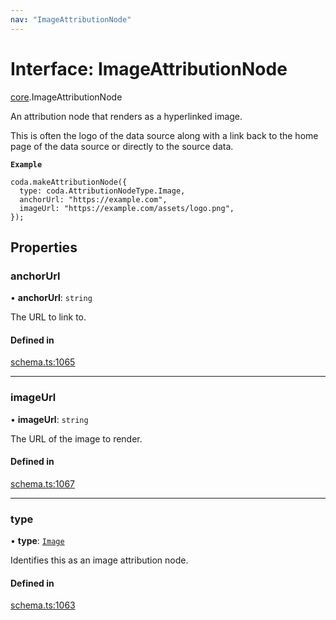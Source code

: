 ```yaml
---
nav: "ImageAttributionNode"
---
```

# Interface: ImageAttributionNode

[core](../modules/core.md).ImageAttributionNode

An attribution node that renders as a hyperlinked image.

This is often the logo of the data source along with a link back to the home page
of the data source or directly to the source data.

**`Example`**

```
coda.makeAttributionNode({
  type: coda.AttributionNodeType.Image,
  anchorUrl: "https://example.com",
  imageUrl: "https://example.com/assets/logo.png",
});
```

## Properties

### anchorUrl

• **anchorUrl**: `string`

The URL to link to.

#### Defined in

[schema.ts:1065](https://github.com/coda/packs-sdk/blob/main/schema.ts#L1065)

___

### imageUrl

• **imageUrl**: `string`

The URL of the image to render.

#### Defined in

[schema.ts:1067](https://github.com/coda/packs-sdk/blob/main/schema.ts#L1067)

___

### type

• **type**: [`Image`](../enums/core.AttributionNodeType.md#image)

Identifies this as an image attribution node.

#### Defined in

[schema.ts:1063](https://github.com/coda/packs-sdk/blob/main/schema.ts#L1063)
